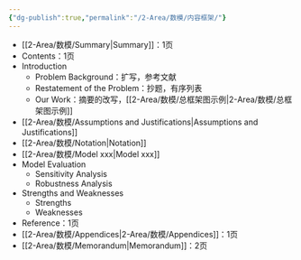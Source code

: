 ```yaml
---
{"dg-publish":true,"permalink":"/2-Area/数模/内容框架/"}
---
```


- [[2-Area/数模/Summary\|Summary]]：1页
- Contents：1页
- Introduction
	- Problem Background：扩写，参考文献
	- Restatement of the Problem：抄题，有序列表
	- Our Work：摘要的改写，[[2-Area/数模/总框架图示例\|2-Area/数模/总框架图示例]]
- [[2-Area/数模/Assumptions and Justifications\|Assumptions and Justifications]]
- [[2-Area/数模/Notation\|Notation]]
- [[2-Area/数模/Model xxx\|Model xxx]]
- Model Evaluation
	- Sensitivity Analysis
	- Robustness Analysis
- Strengths and Weaknesses
	- Strengths
	- Weaknesses
- Reference：1页
- [[2-Area/数模/Appendices\|2-Area/数模/Appendices]]：1页
- [[2-Area/数模/Memorandum\|Memorandum]]：2页